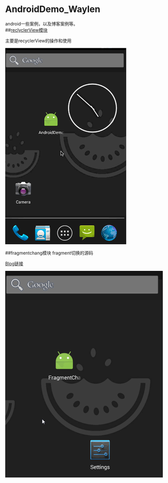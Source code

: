 # AndroidDemo_Waylen
android一些案例，以及博客案例等。<br/>
##[reclyclerView模块](https://github.com/waylen505/AndroidDemo_Waylen/tree/master/recyclerview/src/main/java/com/example/waylenwang/androiddemo_waylen)

 主要是recyclerView的操作和使用

 ![](https://raw.githubusercontent.com/Waylenw/AndroidDemo_Waylen/master/screen/recyclerView.gif)

##fragmentchang模块
  fragment切换的源码
  
  [Blog链接](http://waylenw.github.io/Android/android-fragment-change-one/)
  
  ![](https://raw.githubusercontent.com/Waylenw/AndroidDemo_Waylen/master/screen/fragmentchange.gif)
 

